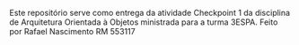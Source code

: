 Este repositório serve como entrega da atividade Checkpoint 1 da disciplina de Arquitetura Orientada à Objetos ministrada para a turma 3ESPA.
Feito por Rafael Nascimento RM 553117
